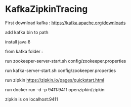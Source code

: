 # KafkaZipkinTracing

First download kafka : 
https://kafka.apache.org/downloads

add kafka bin to path

install java 8

from kafka folder :

run zookeeper-server-start.sh config/zookeeper.properties

run kafka-server-start.sh config/zookeeper.properties 

run zipkin
https://zipkin.io/pages/quickstart.html

run docker run -d -p 9411:9411 openzipkin/zipkin

zipkin is on localhost:9411

